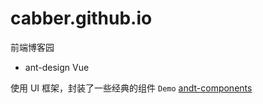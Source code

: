 # cabber.github.io
前端博客园

- ant-design  Vue 

使用 UI 框架，封装了一些经典的组件 `Demo` [andt-components](https://xiejunping.github.io/andt-components) 
